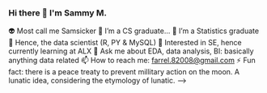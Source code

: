 ### Hi there 👋 I'm Sammy M.
👽 Most call me Samsicker
🔭 I’m a CS graduate...
🌱 I’m a Statistics graduate
👯 Hence, the data scientist (R, PY & MySQL)
🤔 Interested in SE, hence currently learning at ALX
💬 Ask me about EDA, data analysis, BI: basically anything data related
📫 How to reach me: farrel.82008@gmail.com
⚡ Fun fact: there is a peace treaty to prevent millitary action on the moon. A lunatic idea, considering the etymology of lunatic.
-->
